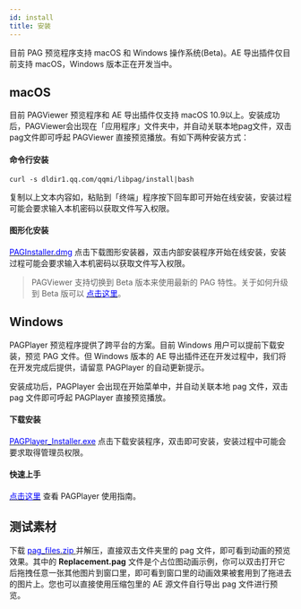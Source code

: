 ```yaml
---
id: install
title: 安装
---
```


目前 PAG 预览程序支持 macOS 和 Windows 操作系统(Beta)。AE 导出插件仅目前支持 macOS，Windows 版本正在开发当中。

## macOS
目前 PAGViewer 预览程序和 AE 导出插件仅支持 macOS 10.9以上。安装成功后，PAGViewer会出现在「应用程序」文件夹中，并自动关联本地pag文件，双击pag文件即可呼起 PAGViewer 直接预览播放。有如下两种安装方式：

#### 命令行安装

	curl -s dldir1.qq.com/qqmi/libpag/install|bash

复制以上文本内容如，粘贴到「终端」程序按下回车即可开始在线安装，安装过程可能会要求输入本机密码以获取文件写入权限。


#### 图形化安装
[<font color=blue>PAGInstaller.dmg</font>](http://dldir1.qq.com/qqmi/libpag/PAGInstaller.dmg) 点击下载图形安装器，双击内部安装程序开始在线安装，安装过程可能会要求输入本机密码以获取文件写入权限。

>PAGViewer 支持切换到 Beta 版本来使用最新的 PAG 特性。关于如何升级到 Beta 版可以 [<font color=blue>点击这里</font>](/docs/beta.html)。

## Windows
PAGPlayer 预览程序提供了跨平台的方案。目前 Windows 用户可以提前下载安装，预览 PAG 文件。但 Windows 版本的 AE 导出插件还在开发过程中，我们将在开发完成后提供，请留意 PAGPlayer 的自动更新提示。

安装成功后，PAGPlayer 会出现在开始菜单中，并自动关联本地 pag 文件，双击 pag 文件即可呼起 PAGPlayer 直接预览播放。

#### 下载安装
[<font color=blue>PAGPlayer_Installer.exe</font>](https://dldir1.qq.com/qqmi/libpag/test/PAGPlayer_Installer.exe) 点击下载安装程序，双击即可安装，安装过程中可能会要求取得管理员权限。

#### 快速上手
[<font color=blue>点击这里</font>](pag-player.html) 查看 PAGPlayer 使用指南。




## 测试素材
下载 [<font color=blue> pag_files.zip </font>](/file/pag_files.zip) 并解压，直接双击文件夹里的 pag 文件，即可看到动画的预览效果。其中的 **Replacement.pag** 文件是个占位图动画示例，你可以双击打开它后拖拽任意一张其他图片到窗口里，即可看到窗口里的动画效果被套用到了拖进去的图片上。您也可以直接使用压缩包里的 AE 源文件自行导出 pag 文件进行预览。
